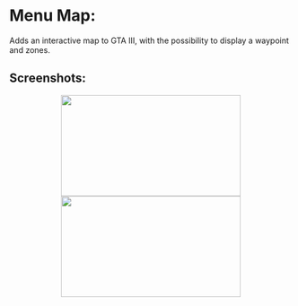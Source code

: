 # Menu Map:
Adds an interactive map to GTA III, with the possibility to display a waypoint and zones.

## Screenshots:
<p align="center">
<img src="https://i.imgur.com/EBuMgXN.png" width="320" height="180">
<img src="https://i.imgur.com/9rOStfs.png" width="320" height="180">
</p>